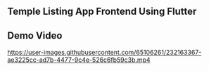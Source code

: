 ## Temple Listing App Frontend Using Flutter

## Demo Video

https://user-images.githubusercontent.com/65106261/232163367-ae3225cc-ad7b-4477-9c4e-526c6fb59c3b.mp4

